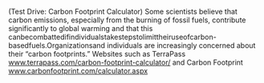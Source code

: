 (Test Drive: Carbon Footprint Calculator) Some scientists believe that carbon emissions,
especially from the burning of fossil fuels, contribute significantly to global warming and that this
canbecombattedifindividualstakestepstolimittheiruseofcarbon-basedfuels.Organizationsand
individuals are increasingly concerned about their “carbon footprints.” Websites such as TerraPass
www.terrapass.com/carbon-footprint-calculator/
and Carbon Footprint
www.carbonfootprint.com/calculator.aspx

